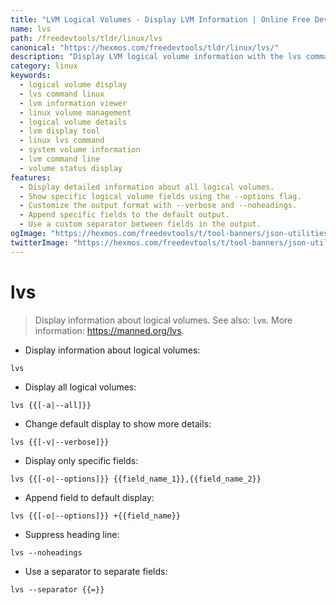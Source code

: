 ```yaml
---
title: "LVM Logical Volumes - Display LVM Information | Online Free DevTools by Hexmos"
name: lvs
path: /freedevtools/tldr/linux/lvs
canonical: "https://hexmos.com/freedevtools/tldr/linux/lvs/"
description: "Display LVM logical volume information with the lvs command.  Manage and view your logical volumes efficiently. Free online tool, no registration required."
category: linux
keywords:
  - logical volume display
  - lvs command linux
  - lvm information viewer
  - linux volume management
  - logical volume details
  - lvm display tool
  - linux lvs command
  - system volume information
  - lvm command line
  - volume status display
features:
  - Display detailed information about all logical volumes.
  - Show specific logical volume fields using the --options flag.
  - Customize the output format with --verbose and --noheadings.
  - Append specific fields to the default output.
  - Use a custom separator between fields in the output.
ogImage: "https://hexmos.com/freedevtools/t/tool-banners/json-utilities-banner.png"
twitterImage: "https://hexmos.com/freedevtools/t/tool-banners/json-utilities-banner.png"
---
```


# lvs

> Display information about logical volumes.
> See also: `lvm`.
> More information: <https://manned.org/lvs>.

- Display information about logical volumes:

`lvs`

- Display all logical volumes:

`lvs {{[-a|--all]}}`

- Change default display to show more details:

`lvs {{[-v|--verbose]}}`

- Display only specific fields:

`lvs {{[-o|--options]}} {{field_name_1}},{{field_name_2}}`

- Append field to default display:

`lvs {{[-o|--options]}} +{{field_name}}`

- Suppress heading line:

`lvs --noheadings`

- Use a separator to separate fields:

`lvs --separator {{=}}`
